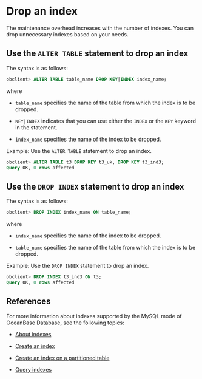 # Drop an index

The maintenance overhead increases with the number of indexes. You can drop unnecessary indexes based on your needs.

## Use the `ALTER TABLE` statement to drop an index

The syntax is as follows:

```sql
obclient> ALTER TABLE table_name DROP KEY|INDEX index_name;
```

where

* `table_name` specifies the name of the table from which the index is to be dropped.

* `KEY|INDEX` indicates that you can use either the `INDEX` or the `KEY` keyword in the statement.

* `index_name` specifies the name of the index to be dropped.

Example: Use the `ALTER TABLE` statement to drop an index.

```sql
obclient> ALTER TABLE t3 DROP KEY t3_uk, DROP KEY t3_ind3;
Query OK, 0 rows affected
```

## Use the `DROP INDEX` statement to drop an index

The syntax is as follows:

```sql
obclient> DROP INDEX index_name ON table_name;
```

where

* `index_name` specifies the name of the index to be dropped.

* `table_name` specifies the name of the table from which the index is to be dropped.

Example: Use the `DROP INDEX` statement to drop an index.

```sql
obclient> DROP INDEX t3_ind3 ON t3;
Query OK, 0 rows affected
```

## References

For more information about indexes supported by the MySQL mode of OceanBase Database, see the following topics:

* [About indexes](../../../100.oceanbase-database-concepts/400.database-objects/200.database-objects-of-mysql-mode/300.index-of-oracle-mode/100.index-overview-of-mysql-mode.md)

* [Create an index](../500.manage-indexes-of-mysql-mode/100.about-indexes-of-mysql-mode.md)

* [Create an index on a partitioned table](../300.manage-partitions-of-mysql-mode/900.create-partition-table-index-of-mysql-mode/200.local-index-of-mysql-mode.md)

* [Query indexes](../500.manage-indexes-of-mysql-mode/200.create-an-index-of-mysql-mode.md)
